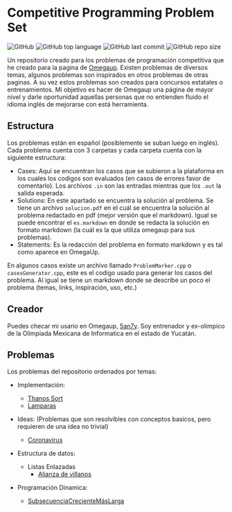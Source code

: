 # Competitive Programming Problem Set

![GitHub](https://img.shields.io/github/license/5an7y/ProgrammingPS)
![GitHub top language](https://img.shields.io/github/languages/top/5an7y/ProgrammingPS)
![GitHub last commit](https://img.shields.io/github/last-commit/5an7y/ProgrammingPS)
![GitHub repo size](https://img.shields.io/github/repo-size/5an7y/ProgrammingPS)

Un repositorio creado para los problemas de programación competitiva que he creado para la pagina de [Omegaup](https://omegaup.com/). Existen problemas de diversos temas, algunos problemas son inspirados en otros problemas de otras paginas. A su vez estos problemas son creados para concursos estatales o entrenamientos. Mi objetivo es hacer de Omegaup una página de mayor nivel y darle oportunidad aquellas personas que no entienden fluido el idioma inglés de mejorarse con está herramienta.

## Estructura

Los problemas están en español (posiblemente se suban luego en inglés). Cada problema cuenta con 3 carpetas y cada carpeta cuenta con la siguiente estructura:

- Cases: Aquí se encuentran los casos que se subieron a la plataforma en los cuales los codigos son evaluados (en casos de errores favor de comentarlo). Los archivos `.in` son las entradas mientras que los `.out` la salida esperada.
- Solutions: En este apartado se encuentra la solución al problema. Se tiene un archivo `solucion.pdf` en el cuál se encuentra la solución al problema redactado en pdf (mejor versión que el markdown). Igual se puede encontrar el `es.markdown` en donde se redacta la solución en formato markdown (la cuál es la que utiliza omegaup para sus problemas).
- Statements: Es la redacción del problema en formato markdown y es tal como aparece en OmegaUp.

En algunos casos existe un archivo llamado `ProblemMarker.cpp` o `casesGenerator.cpp`, este es el codigo usado para generar los casos del problema. Al igual se tiene un markdown donde se describe un poco el problema (temas, links, inspiración, uso, etc.)

## Creador

Puedes checar mi usario en Omegaup, [5an7y](https://omegaup.com/profile/5an7y/). Soy entrenador y ex-olimpico de la Olimpiada Mexicana de Informatica en el estado de Yucatán.

## Problemas

Los problemas del repositorio ordenados por temas:

- Implementación:
  - [Thanos Sort](../tree/master/ThanosSort)
  - [Lamparas](../tree/master/Lamparas)

- Ideas: 
(Problemas que son resolvibles con conceptos basicos, pero requieren de una idea no trivial)
  - [Coronavirus](../tree/master/Coronavirus)

- Estructura de datos:
  - Listas Enlazadas
    - [Alianza de villanos](../tree/master/AlianzaDeVillanos)

- Programación Dinamica:
  - [SubsecuenciaCrecienteMásLarga](../tree/master/LIS)
